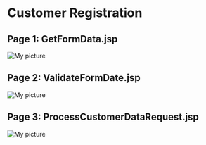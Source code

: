 # Customer Registration

## Page 1: GetFormData.jsp
![My picture](https://github.com/megshithakur1/ITMD-566/blob/master/Project_Assignment_2/1.png)

## Page 2: ValidateFormDate.jsp
![My picture](https://github.com/megshithakur1/ITMD-566/blob/master/Project_Assignment_2/2.png)

## Page 3: ProcessCustomerDataRequest.jsp
![My picture](https://github.com/megshithakur1/ITMD-566/blob/master/Project_Assignment_2/3.png)



